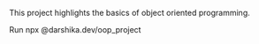 This project highlights the basics of object oriented programming.

Run
npx @darshika.dev/oop_project